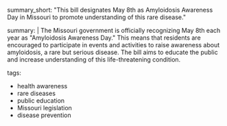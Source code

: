 summary_short: "This bill designates May 8th as Amyloidosis Awareness Day in Missouri to promote understanding of this rare disease."

summary: |
  The Missouri government is officially recognizing May 8th each year as "Amyloidosis Awareness Day." This means that residents are encouraged to participate in events and activities to raise awareness about amyloidosis, a rare but serious disease. The bill aims to educate the public and increase understanding of this life-threatening condition.

tags:
  - health awareness
  - rare diseases
  - public education
  - Missouri legislation
  - disease prevention
